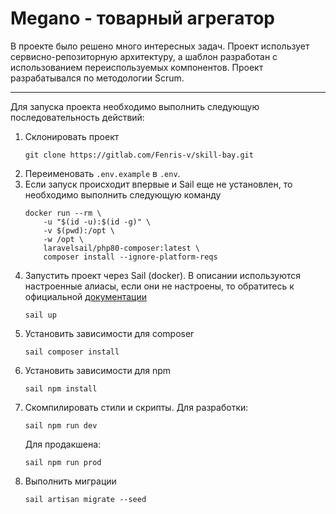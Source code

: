 # Megano - товарный агрегатор
В проекте было решено много интересных задач. Проект использует сервисно-репозиторную архитектуру, а шаблон разработан с использованием переиспользуемых компонентов. Проект разрабатывался по методологии Scrum.

---
Для запуска проекта необходимо выполнить следующую последовательность действий:

1. Склонировать проект
   ```shell
   git clone https://gitlab.com/Fenris-v/skill-bay.git
   ```
2. Переименовать `.env.example` в `.env`.
3. Если запуск происходит впервые и Sail еще не установлен, то необходимо выполнить следующую команду
   ```shell
   docker run --rm \
       -u "$(id -u):$(id -g)" \
       -v $(pwd):/opt \
       -w /opt \
       laravelsail/php80-composer:latest \
       composer install --ignore-platform-reqs
   ```
4. Запустить проект через Sail (docker). В описании используются настроенные алиасы, если они не настроены, то
   обратитесь к официальной [документации](https://laravel.com/docs/8.x/sail#configuring-a-bash-alias)
   ```shell
   sail up
   ```
5. Установить зависимости для composer
   ```shell
   sail composer install
   ```
6. Установить зависимости для npm
   ```shell
   sail npm install
   ```
7. Скомпилировать стили и скрипты. Для разработки:
   ```shell
   sail npm run dev
   ```
   Для продакшена:
   ```shell
   sail npm run prod
   ```
8. Выполнить миграции
   ```shell
   sail artisan migrate --seed
   ```
